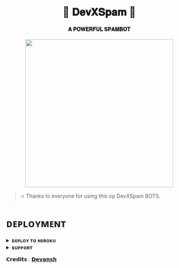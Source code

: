 <h1 align="center"><b>🥂 𝐃𝐞𝐯𝐗𝐒𝐩𝐚𝐦 🥂</b></h1>

<h4 align="center"> 𝐀 𝐏𝐎𝐖𝐄𝐑𝐅𝐔𝐋 𝐒𝐏𝐀𝐌𝐁𝐎𝐓</h4>

<p align="center"><a href="https://t.me/DamnDevansh"><img src="https://te.legra.ph/file/525009db27a57d4159e91.jpg" width="400"></a></p>


> ⭐️ Thanks to everyone for using this op DevXSpam BOTS.


# ᴅᴇᴘʟᴏʏᴍᴇɴᴛ


<details>
<summary><b>ᴅᴇᴘʟᴏʏ ᴛᴏ ʜᴇʀᴏᴋᴜ</b></summary>
<br>

[![Deploy](https://www.herokucdn.com/deploy/button.svg)](https://dashboard.heroku.com/new?template=https://github.com/Ruchi0406/SpamBot.git)

</details>


<details>
<summary><b>sᴜᴘᴘᴏʀᴛ</b></summary>
<br>

<a href="https://t.me/DevanshXBots"><img src="https://img.shields.io/badge/Join-Telegram%20Channel-red.svg?logo=Telegram"></a>

</details>


𝗖𝗿𝗲𝗱𝗶𝘁𝘀 : [𝗗𝗲𝘃𝗮𝗻𝘀𝗵](https://t.me/DamnDevansh)
